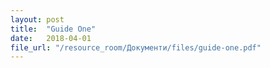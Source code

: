 ```yaml
---
layout: post
title:  "Guide One"
date:   2018-04-01
file_url: "/resource_room/Документи/files/guide-one.pdf"
---
```

